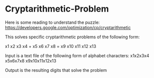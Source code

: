 # Cryptarithmetic-Problem

Here is some reading to understand the puzzle: https://developers.google.com/optimization/cp/cryptarithmetic

This solves specific cryptarithmetic problems of the following form:

  x1 x2 x3 x4
\+ x5 x6 x7 x8
= x9 x10 x11 x12 x13

Input is a text file of the following form of alphabet characters:
x1x2x3x4
x5x6x7x8
x9x10x11x12x13

Output is the resulting digits that solve the problem
